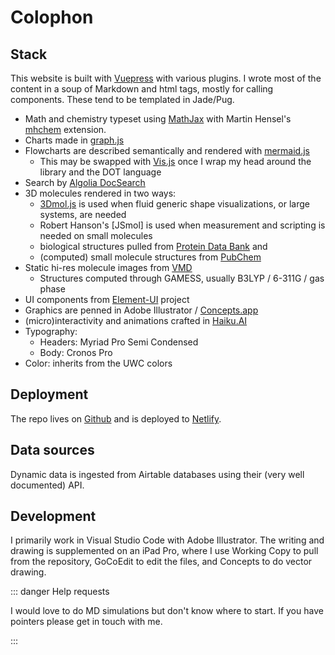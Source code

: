 # Colophon

## Stack

This website is built with [Vuepress](http://vuepress.vuejs.org/) with various plugins.  I wrote most of the content in a soup of Markdown and html tags, mostly for calling components.  These tend to be templated in Jade/Pug.

- Math <LaTeX formula="\pi" inline/> and chemistry <Chem formula="C6H12O6\aq" inline/> typeset using [MathJax](https://www.mathjax.org/) with Martin Hensel's [mhchem](https://mhchem.github.io/MathJax-mhchem/) extension.
- Charts made in [graph.js](https://www.chartjs.org/)
- Flowcharts are described semantically and rendered with [mermaid.js](https://mermaidjs.github.io/)
  - This may be swapped with [Vis.js](http://visjs.org) once I wrap my head around the library and the DOT language
- Search by [Algolia DocSearch](https://github.com/algolia/docsearch)
- 3D molecules rendered in two ways:
  - [3Dmol.js](http://3dmol.csb.pitt.edu/) is used when fluid generic shape visualizations, or large systems, are needed
  - Robert Hanson's [JSmol] is used when measurement and scripting is needed on small molecules
  - biological structures pulled from [Protein Data Bank](http://www.rcsb.org) and
  - (computed) small molecule structures from [PubChem](http://pubchem.ncbi.nlm.nih.gov/)
- Static hi-res molecule images from [VMD](https://www.ks.uiuc.edu/Research/vmd/)
  - Structures computed through GAMESS, usually B3LYP / 6-311G / gas phase
- UI components from [Element-UI](http://element.eleme.io/) project
- Graphics are penned in Adobe Illustrator / [Concepts.app](https://concepts.app/en/)
- (micro)interactivity and animations crafted in [Haiku.AI](http://haiku.ai/)
- Typography:
  - Headers: Myriad Pro Semi Condensed
  - Body: Cronos Pro
- Color: inherits from the UWC colors

## Deployment

The repo lives on [Github](https://github.com/jkwchui/chem-jon-hk) and is deployed to [Netlify](http://www.netlify.com).

## Data sources

Dynamic data is ingested from Airtable databases using their (very well documented) API.

## Development

I primarily work in Visual Studio Code with Adobe Illustrator. The writing and drawing is supplemented on an iPad Pro, where I use Working Copy to pull from the repository, GoCoEdit to edit the files, and Concepts to do vector drawing.

::: danger Help requests

I would love to do MD simulations but don't know where to start.  If you have pointers please get in touch with me.

:::